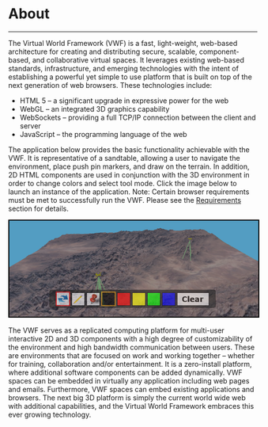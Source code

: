 About
=====================
---------------------

The Virtual World Framework (VWF) is a fast, light-weight, web-based architecture for creating and distributing secure, scalable, component-based, and collaborative virtual spaces. It leverages existing web-based standards, infrastructure, and emerging technologies with the intent of establishing a powerful yet simple to use platform that is built on top of the next generation of web browsers. These technologies include:

* HTML 5 – a significant upgrade in expressive power for the web
* WebGL – an integrated 3D graphics capability
* WebSockets – providing a full TCP/IP connection between the client and server
* JavaScript – the programming language of the web  

The application below provides the basic functionality achievable with the VWF. It is representative of a sandtable, allowing a user to navigate the environment, place push pin markers, and draw on the terrain. In addition, 2D HTML components are used in conjunction with the 3D environment in order to change colors and select tool mode. Click the image below to launch an instance of the application. Note: Certain browser requirements must be met to successfully run the VWF. Please see the [Requirements](docs/reqs.html) section for details.

<a href='../sandtable/'><img src='sandtable.png' alt='sandtable' style='border:2px black solid' /></a>

The VWF serves as a replicated computing platform for multi-user interactive 2D and 3D components with a high degree of customizability of the environment and high bandwidth communication between users. These are environments that are focused on work and working together – whether for training, collaboration and/or entertainment. It is a zero-install platform, where additional software components can be added dynamically. VWF spaces can be embedded in virtually any application including web pages and emails. Furthermore, VWF spaces can embed existing applications and browsers. The next big 3D platform is simply the current world wide web with additional capabilities, and the Virtual World Framework embraces this ever growing technology.